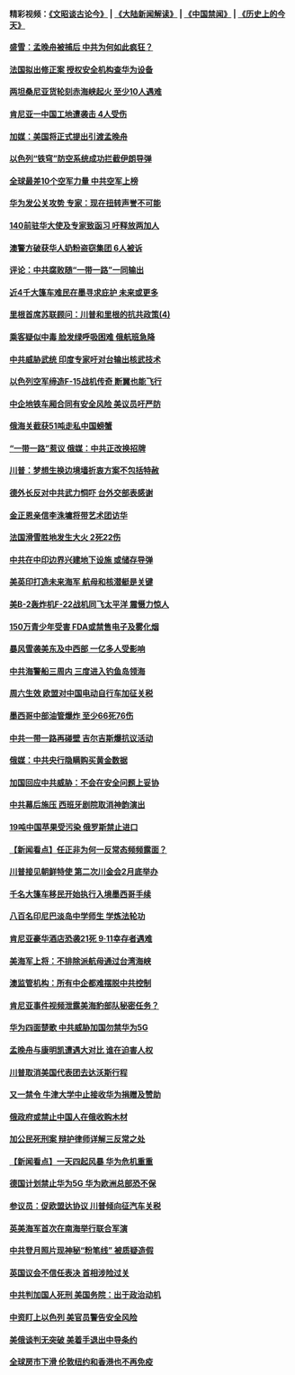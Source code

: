 #### 精彩视频：[《文昭谈古论今》](https://github.com/gfw-breaker/wenzhao/blob/master/README.md?t=01221830) | [《大陆新闻解读》](https://github.com/gfw-breaker/ntdtv-comedy/blob/master/README.md?t=01221830) | [《中国禁闻》](https://github.com/gfw-breaker/ntdtv-news/blob/master/README.md?t=01221830) | [《历史上的今天》](https://github.com/gfw-breaker/today-in-history/blob/master/README.md?t=01221830) 

#### [盛雪：孟晚舟被捕后 中共为何如此疯狂？](../pages/nsc418/n10993513.md?t=01221830) 

#### [法国拟出修正案 授权安全机构查华为设备](../pages/nsc418/n10993863.md?t=01221830) 

#### [两坦桑尼亚货轮刻赤海峡起火 至少10人遇难](../pages/nsc418/n10994050.md?t=01221830) 

#### [肯尼亚一中国工地遭袭击 4人受伤](../pages/nsc418/n10993695.md?t=01221830) 

#### [加媒：美国将正式提出引渡孟晚舟](../pages/nsc418/n10993277.md?t=01221830) 

#### [以色列“铁穹”防空系统成功拦截伊朗导弹](../pages/nsc418/n10993330.md?t=01221830) 

#### [全球最差10个空军力量 中共空军上榜](../pages/nsc418/n10992493.md?t=01221830) 

#### [华为发公关攻势 专家：现在扭转声誉不可能](../pages/nsc418/n10992293.md?t=01221830) 

#### [140前驻华大使及专家致函习 吁释放两加人](../pages/nsc418/n10992390.md?t=01221830) 

#### [澳警方破获华人奶粉盗窃集团 6人被诉](../pages/nsc418/n10992238.md?t=01221830) 

#### [评论：中共腐败随“一带一路”一同输出](../pages/nsc418/n10992228.md?t=01221830) 

#### [近4千大篷车难民在墨寻求庇护 未来或更多](../pages/nsc418/n10991987.md?t=01221830) 

#### [里根首席苏联顾问：川普和里根的抗共政策(4)](../pages/nsc418/n10948163.md?t=01221830) 

#### [乘客疑似中毒 脸发绿呼吸困难 俄航班急降](../pages/nsc418/n10991551.md?t=01221830) 

#### [中共威胁武统 印度专家吁对台输出核武技术](../pages/nsc418/n10991334.md?t=01221830) 

#### [以色列空军缔造F-15战机传奇 断翼也能飞行](../pages/nsc418/n10990876.md?t=01221830) 

#### [中企地铁车厢合同有安全风险 美议员吁严防](../pages/nsc418/n10989908.md?t=01221830) 

#### [俄海关截获51吨走私中国螃蟹](../pages/nsc418/n10989902.md?t=01221830) 

#### [“一带一路”惹议 俄媒：中共正改换招牌](../pages/nsc418/n10989973.md?t=01221830) 

#### [川普：梦想生换边境墙折衷方案不包括特赦](../pages/nsc418/n10989992.md?t=01221830) 

#### [德外长反对中共武力恫吓 台外交部表感谢](../pages/nsc418/n10989626.md?t=01221830) 

#### [金正恩亲信李洙墉将带艺术团访华](../pages/nsc418/n10989769.md?t=01221830) 

#### [法国滑雪胜地发生大火 2死22伤](../pages/nsc418/n10989566.md?t=01221830) 

#### [中共在中印边界兴建地下设施 或储存导弹](../pages/nsc418/n10988979.md?t=01221830) 

#### [美英印打造未来海军 航母和核潜艇是关键](../pages/nsc418/n10940648.md?t=01221830) 

#### [美B-2轰炸机F-22战机同飞太平洋 震慑力惊人](../pages/nsc418/n10988582.md?t=01221830) 

#### [150万青少年受害 FDA或禁售电子及雾化烟](../pages/nsc418/n10988186.md?t=01221830) 

#### [暴风雪袭美东及中西部 一亿多人受影响](../pages/nsc418/n10988131.md?t=01221830) 

#### [中共海警船三周内 三度进入钓鱼岛领海](../pages/nsc418/n10987956.md?t=01221830) 

#### [周六生效 欧盟对中国电动自行车加征关税](../pages/nsc418/n10987637.md?t=01221830) 

#### [墨西哥中部油管爆炸 至少66死76伤](../pages/nsc418/n10986971.md?t=01221830) 

#### [中共一带一路再碰壁 吉尔吉斯爆抗议活动](../pages/nsc418/n10986292.md?t=01221830) 

#### [俄媒：中共央行隐瞒购买黄金数据](../pages/nsc418/n10986524.md?t=01221830) 

#### [加国回应中共威胁：不会在安全问题上妥协](../pages/nsc418/n10986394.md?t=01221830) 

#### [中共幕后施压 西班牙剧院取消神韵演出](../pages/nsc418/n10986035.md?t=01221830) 

#### [19吨中国苹果受污染 俄罗斯禁止进口](../pages/nsc418/n10986333.md?t=01221830) 

#### [【新闻看点】任正非为何一反常态频频露面？](../pages/nsc418/n10986037.md?t=01221830) 

#### [川普接见朝鲜特使 第二次川金会2月底举办](../pages/nsc418/n10986216.md?t=01221830) 

#### [千名大篷车移民开始执行入境墨西哥手续](../pages/nsc418/n10986204.md?t=01221830) 

#### [八百名印尼巴淡岛中学师生 学炼法轮功](../pages/nsc418/n10985542.md?t=01221830) 

#### [肯尼亚豪华酒店恐袭21死 9·11幸存者遇难](../pages/nsc418/n10985445.md?t=01221830) 

#### [美海军上将：不排除派航母通过台湾海峡](../pages/nsc418/n10984943.md?t=01221830) 

#### [澳监管机构：所有中企都难摆脱中共控制](../pages/nsc418/n10983591.md?t=01221830) 

#### [肯尼亚事件视频泄露美海豹部队秘密任务？](../pages/nsc418/n10984543.md?t=01221830) 

#### [华为四面楚歌 中共威胁加国勿禁华为5G](../pages/nsc418/n10983787.md?t=01221830) 

#### [孟晚舟与康明凯遭遇大对比 谁在迫害人权](../pages/nsc418/n10983804.md?t=01221830) 

#### [川普取消美国代表团去达沃斯行程](../pages/nsc418/n10983718.md?t=01221830) 

#### [又一禁令 牛津大学中止接收华为捐赠及赞助](../pages/nsc418/n10983708.md?t=01221830) 

#### [俄政府或禁止中国人在俄收购木材](../pages/nsc418/n10983547.md?t=01221830) 

#### [加公民死刑案 辩护律师详解三反常之处](../pages/nsc418/n10983300.md?t=01221830) 

#### [【新闻看点】一天四起风暴 华为危机重重](../pages/nsc418/n10983081.md?t=01221830) 

#### [德国计划禁止华为5G 华为欧洲总部恐不保](../pages/nsc418/n10982951.md?t=01221830) 

#### [参议员：促欧盟达协议 川普倾向征汽车关税](../pages/nsc418/n10982456.md?t=01221830) 

#### [英美海军首次在南海举行联合军演](../pages/nsc418/n10981956.md?t=01221830) 

#### [中共登月照片现神秘“粉笔线” 被质疑造假](../pages/nsc418/n10980652.md?t=01221830) 

#### [英国议会不信任表决 首相涉险过关](../pages/nsc418/n10980536.md?t=01221830) 

#### [中共判加国人死刑 美国务院：出于政治动机](../pages/nsc418/n10980469.md?t=01221830) 

#### [中资盯上以色列 美官员警告安全风险](../pages/nsc418/n10980214.md?t=01221830) 

#### [美俄谈判无突破 美着手退出中导条约](../pages/nsc418/n10980207.md?t=01221830) 

#### [全球房市下滑 伦敦纽约和香港也不再免疫](../pages/nsc418/n10979837.md?t=01221830) 

